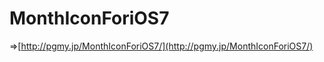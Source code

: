 MonthIconForiOS7
================
⇒[http://pgmy.jp/MonthIconForiOS7/](http://pgmy.jp/MonthIconForiOS7/)
